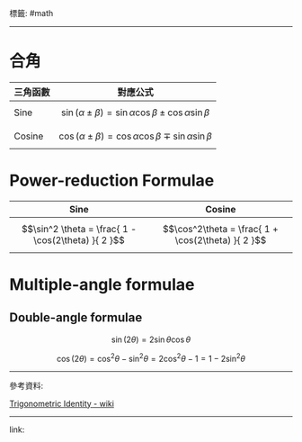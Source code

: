 標籤: #math

---

# 合角

| 三角函數 | 對應公式                                                               |
| -------- | ---------------------------------------------------------------------- |
| Sine     | $$\sin(\alpha \pm \beta) = \sin\alpha\cos\beta\pm\cos\alpha\sin\beta$$ |
| Cosine   | $$\cos(\alpha \pm \beta) = \cos\alpha\cos\beta\mp\sin\alpha\sin\beta$$ | 

# Power-reduction Formulae

| Sine                                                | Cosine                                             |
| --------------------------------------------------- | -------------------------------------------------- |
| $$\sin^2 \theta = \frac{ 1 - \cos(2\theta) }{ 2 }$$ | $$\cos^2\theta = \frac{ 1 + \cos(2\theta) }{ 2 }$$ | 

# Multiple-angle formulae

## Double-angle formulae

$$\sin(2\theta) = 2\sin\theta\cos\theta$$

$$\cos(2\theta) = \cos^2\theta - \sin^2\theta = 2\cos^2\theta - 1 = 1 - 2\sin^2\theta$$

---

參考資料:

[Trigonometric Identity - wiki](https://en.wikipedia.org/wiki/List_of_trigonometric_identities)

---

link:

